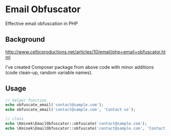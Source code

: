 # Email Obfuscator

Effective email obfuscation in PHP

## Background

http://www.celticproductions.net/articles/10/email/php+email+obfuscator.html

I've created Composer package from above code with minor additions (code clean-up, random
variable names).

## Usage

```php
// helper function
echo obfuscate_email('contact@sample.com');
echo obfuscate_email('contact@sample.com', 'Contact us');

// class
echo \Kminek\EmailObfuscator::obfuscate('contact@sample.com');
echo \Kminek\EmailObfuscator::obfuscate('contact@sample.com', 'Contact us');
```
